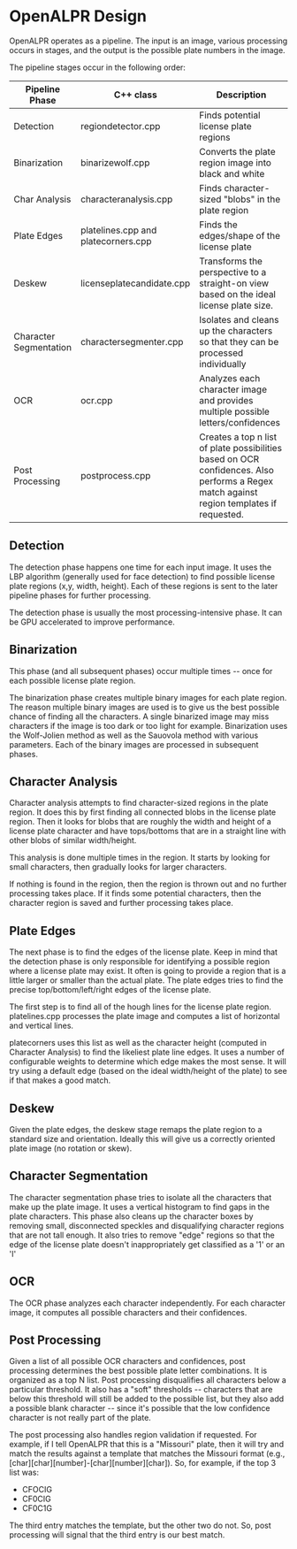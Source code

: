 OpenALPR Design
===============

OpenALPR operates as a pipeline.  The input is an image, various processing occurs in stages, and the output is the possible plate numbers in the image.

The pipeline stages occur in the following order:

| Pipeline Phase |       C++ class        |            Description                 |
| -------------  | ---------------------- | -------------------------------------- |
|   Detection    |  regiondetector.cpp    | Finds potential license plate regions |
|  Binarization  |  binarizewolf.cpp      | Converts the plate region image into black and white |
| Char Analysis  |  characteranalysis.cpp | Finds character-sized "blobs" in the plate region  |
| Plate Edges    |  platelines.cpp and platecorners.cpp | Finds the edges/shape of the license plate |
| Deskew         |  licenseplatecandidate.cpp | Transforms the perspective to a straight-on view based on the ideal license plate size. |
| Character Segmentation | charactersegmenter.cpp | Isolates and cleans up the characters so that they can be processed individually |
| OCR            | ocr.cpp                | Analyzes each character image and provides multiple possible letters/confidences |
| Post Processing | postprocess.cpp       | Creates a top n list of plate possibilities based on OCR confidences.  Also performs a Regex match against region templates if requested. |

Detection
---------
The detection phase happens one time for each input image.  It uses the LBP algorithm (generally used for face detection) to find possible license plate regions (x,y, width, height).  Each of these regions is sent to the later pipeline phases for further processing.

The detection phase is usually the most processing-intensive phase.  It can be GPU accelerated to improve performance.

Binarization
------------
This phase (and all subsequent phases) occur multiple times -- once for each possible license plate region.

The binarization phase creates multiple binary images for each plate region.  The reason multiple binary images are used is to give us the best possible chance of finding all the characters.  A single binarized image may miss characters if the image is too dark or too light for example.  Binarization uses the Wolf-Jolien method as well as the Sauovola method with various parameters.  Each of the binary images are processed in subsequent phases.  

Character Analysis
------------------
Character analysis attempts to find character-sized regions in the plate region.  It does this by first finding all connected blobs in the license plate region.  Then it looks for blobs that are roughly the width and height of a license plate character and have tops/bottoms that are in a straight line with other blobs of similar width/height.

This analysis is done multiple times in the region.  It starts by looking for small characters, then gradually looks for larger characters.

If nothing is found in the region, then the region is thrown out and no further processing takes place.  If it finds some potential characters, then the character region is saved and further processing takes place.

Plate Edges
-----------
The next phase is to find the edges of the license plate.  Keep in mind that the detection phase is only responsible for identifying a possible region where a license plate may exist.  It often is going to provide a region that is a little larger or smaller than the actual plate.  The plate edges tries to find the precise top/bottom/left/right edges of the license plate.

The first step is to find all of the hough lines for the license plate region.  platelines.cpp processes the plate image and computes a list of horizontal and vertical lines.

platecorners uses this list as well as the character height (computed in Character Analysis) to find the likeliest plate line edges.  It uses a number of configurable weights to determine which edge makes the most sense.  It will try using a default edge (based on the ideal width/height of the plate) to see if that makes a good match.

Deskew
------
Given the plate edges, the deskew stage remaps the plate region to a standard size and orientation.  Ideally this will give us a correctly oriented plate image (no rotation or skew).

Character Segmentation
----------------------
The character segmentation phase tries to isolate all the characters that make up the plate image.  It uses a vertical histogram to find gaps in the plate characters.  This phase also cleans up the character boxes by removing small, disconnected speckles and disqualifying character regions that are not tall enough.  It also tries to remove "edge" regions so that the edge of the license plate doesn't inappropriately get classified as a '1' or an 'I'

OCR
---
The OCR phase analyzes each character independently.  For each character image, it computes all possible characters and their confidences.

Post Processing
---------------
Given a list of all possible OCR characters and confidences, post processing determines the best possible plate letter combinations.  It is organized as a top N list.  Post processing disqualifies all characters below a particular threshold.  It also has a "soft" thresholds -- characters that are below this threshold will still be added to the possible list, but they also add a possible blank character -- since it's possible that the low confidence character is not really part of the plate.

The post processing also handles region validation if requested.  For example, if I tell OpenALPR that this is a "Missouri" plate, then it will try and match the results against a template that matches the Missouri format (e.g., [char][char][number]-[char][number][char]).  So, for example, if the top 3 list was:
  - CFOCIG
  - CF0CIG
  - CF0C1G

The third entry matches the template, but the other two do not.  So, post processing will signal that the third entry is our best match.
